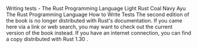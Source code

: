 Writing tests - The Rust Programming Language
Light
Rust
Coal
Navy
Ayu
The Rust Programming Language
How to Write Tests
The second edition of the book is no longer distributed with Rust's documentation.
If you came here via a link or web search, you may want to check out
the current
version of the book
instead.
If you have an internet connection, you can
find a copy distributed with
Rust
1.30
.